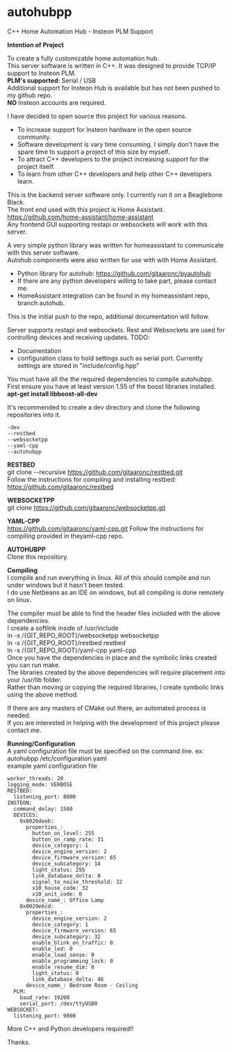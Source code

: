 # autohubpp
C++ Home Automation Hub - Insteon PLM Support

<b>Intention of Project</b><br/>

 To create a fully customizable home automation hub.<br/>
 This server software is written in C++. It was designed to provide TCP/IP support to Insteon PLM.<br/>
 <b>PLM's supported:</b> Serial / USB<br/>
 Additional support for Insteon Hub is available but has not been pushed to my github repo. <br/>
 <b>NO</b> Insteon accounts are required.<br/>
 
 I have decided to open source this project for various reasons. <br/>
  - To increase support for Insteon hardware in the open source community.
  - Software development is vary time consuming. I simply don't have the spare time to support a project of this size by myself.
  - To attract C++ developers to the project increasing support for the project itself.
  - To learn from other C++ developers and help other C++ developers learn.

This is the backend server software only. I currently run it on a Beaglebone Black. <br/>
The front end used with this project is Home Assistant. https://github.com/home-assistant/home-assistant <br/>
Any frontend GUI supporting restapi or websockets will work with this server.<br/>

A very simple python library was written for homeassistant to communicate with this server software. <br/>
Autohub components were also written for use with with Home Assistant.
 - Python library for autohub: https://github.com/gitaaronc/pyautohub
 - If there are any python developers willing to take part, please contact me.
 - HomeAssistant integration can be found in my homeassistant repo, branch autohub.

This is the initial push to the repo, additional documentation will follow.

Server supports restapi and websockets. Rest and Websockets are used for controlling devices and receiving updates.
TODO: 
 - Documentation
 - configuration class to hold settings such as serial port. Currently settings are stored in "include/config.hpp"

You must have all the the required dependencies to compile autohubpp.<br/>
First ensure you have at least version 1.55 of the boost libraries installed.<br/>
<b>apt-get install libboost-all-dev</b><br/>

It's recommended to create a dev directory and clone the following repositories into it.
```
-dev
--restbed
--websocketpp
--yaml-cpp
--autohubpp
```
<b>RESTBED</b><br/>
git clone --recursive https://github.com/gitaaronc/restbed.git<br/>
Follow the instructions for compiling and installing restbed: https://github.com/gitaaronc/restbed<br/>

<b>WEBSOCKETPP</b><br/>
git clone https://github.com/gitaaronc/websocketpp.git<br/>

<b>YAML-CPP</b><br/>
https://github.com/gitaaronc/yaml-cpp.git
Follow the instructions for compiling provided in theyaml-cpp repo.<br/>

<b>AUTOHUBPP</b><br/>
Clone this repository.

<b>Compiling</b><br/>
 I compile and run everything in linux. All of this should compile and run under windows but it hasn't been tested.<br />
 I do use Netbeans as an IDE on windows, but all compiling is done remotely on linux.<br />

 The compiler must be able to find the header files included with the above dependencies.<br />
 I create a softlink inside of /usr/include<br />
 ln -s /{GIT_REPO_ROOT}/websocketpp websocketpp<br />
 ln -s /{GIT_REPO_ROOT}/restbed restbed<br />
 ln -s /{GIT_REPO_ROOT}/yaml-cpp yaml-cpp<br />
 Once you have the dependencies in place and the symbolic links created you can run make.<br />
 The libraries created by the above dependencies will require placement into your /usr/lib folder.</br>
 Rather than moving or copying the required libraries, I create symbolic links using the above method.<br/>
 
 If there are any masters of CMake out there, an automated process is needed.<br />
 If you are interested in helping with the development of this project please contact me.<br />

<b>Running/Configuration</b><br/>
A yaml configuration file must be specified on the command line.
ex: autohubpp /etc/configuration.yaml</br>
example yaml configuration file<br/>
```
worker_threads: 20
logging_mode: VERBOSE
RESTBED:
  listening_port: 8000
INSTEON:
  command_delay: 1500
  DEVICES:
    0x0026deeb:
      properties_:
        button_on_level: 255
        button_on_ramp_rate: 31
        device_category: 1
        device_engine_version: 2
        device_firmware_version: 65
        device_subcategory: 14
        light_status: 255
        link_database_delta: 0
        signal_to_noise_threshold: 32
        x10_house_code: 32
        x10_unit_code: 0
      device_name_: Office Lamp
    0x0029e6cd:
      properties_:
        device_engine_version: 2
        device_category: 1
        device_firmware_version: 65
        device_subcategory: 32
        enable_blink_on_traffic: 0
        enable_led: 0
        enable_load_sense: 0
        enable_programming_lock: 0
        enable_resume_dim: 0
        light_status: 0
        link_database_delta: 46
      device_name_: Bedroom Room - Ceiling
  PLM:
    baud_rate: 19200
    serial_port: /dev/ttyUSB0
WEBSOCKET:
  listening_port: 9000
```
More C++ and Python developers required!!

Thanks.
